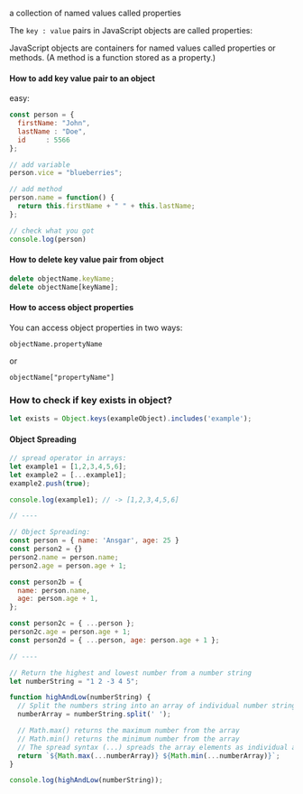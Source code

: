a collection of named values called properties

The `key : value` pairs in JavaScript objects are called properties:

JavaScript objects are containers for named values called properties or methods. (A method is a function stored as a property.)

#### How to add key value pair to an object

easy:
```js
const person = {
  firstName: "John",
  lastName : "Doe",
  id     : 5566
};

// add variable
person.vice = "blueberries";

// add method
person.name = function() {
  return this.firstName + " " + this.lastName;
};

// check what you got
console.log(person)
```

#### How to delete key value pair from object
```js
delete objectName.keyName;
delete objectName[keyName];
```

#### How to access object properties

You can access object properties in two ways:

`objectName.propertyName`

or

`objectName["propertyName"]`


### How to check if key exists in object?
```js
let exists = Object.keys(exampleObject).includes('example');
```

#### Object Spreading
```js
// spread operator in arrays:
let example1 = [1,2,3,4,5,6];
let example2 = [...example1];
example2.push(true);

console.log(example1); // -> [1,2,3,4,5,6]

// ----

// Object Spreading: 
const person = { name: 'Ansgar', age: 25 }
const person2 = {}
person2.name = person.name;
person2.age = person.age + 1;

const person2b = {
  name: person.name,
  age: person.age + 1,
};

const person2c = { ...person };
person2c.age = person.age + 1;
const person2d = { ...person, age: person.age + 1 };

// ----

// Return the highest and lowest number from a number string
let numberString = "1 2 -3 4 5";

function highAndLow(numberString) {
  // Split the numbers string into an array of individual number strings
  numberArray = numberString.split(' ');

  // Math.max() returns the maximum number from the array
  // Math.min() returns the minimum number from the array
  // The spread syntax (...) spreads the array elements as individual arguments
  return `${Math.max(...numberArray)} ${Math.min(...numberArray)}`;
}

console.log(highAndLow(numberString));
```